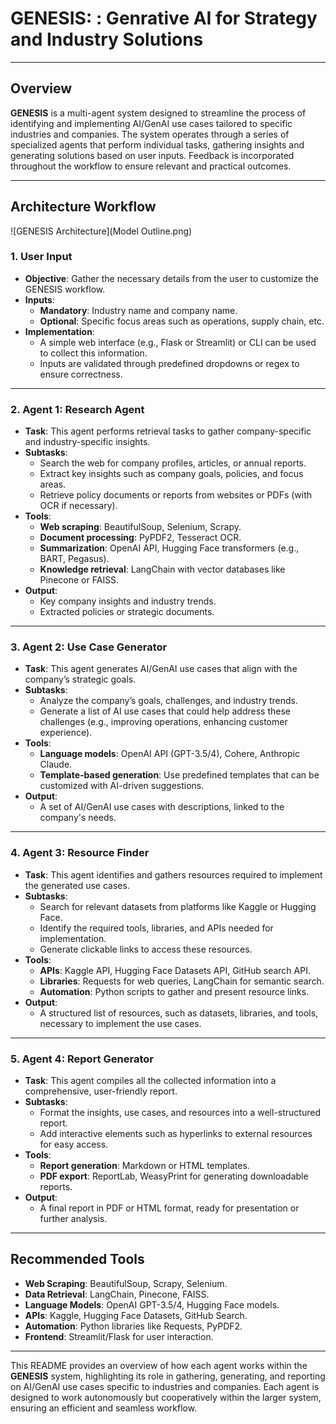 
# **GENESIS:  : Genrative AI for Strategy and Industry Solutions**



---

## **Overview**
**GENESIS** is a multi-agent system designed to streamline the process of identifying and implementing AI/GenAI use cases tailored to specific industries and companies. The system operates through a series of specialized agents that perform individual tasks, gathering insights and generating solutions based on user inputs. Feedback is incorporated throughout the workflow to ensure relevant and practical outcomes.

---

## **Architecture Workflow**

![GENESIS Architecture](Model Outline.png)

### **1. User Input**
- **Objective**: Gather the necessary details from the user to customize the GENESIS workflow.
- **Inputs**:
  - **Mandatory**: Industry name and company name.
  - **Optional**: Specific focus areas such as operations, supply chain, etc.
- **Implementation**:
  - A simple web interface (e.g., Flask or Streamlit) or CLI can be used to collect this information.
  - Inputs are validated through predefined dropdowns or regex to ensure correctness.

---

### **2. Agent 1: Research Agent**
- **Task**: This agent performs retrieval tasks to gather company-specific and industry-specific insights.
- **Subtasks**:
  - Search the web for company profiles, articles, or annual reports.
  - Extract key insights such as company goals, policies, and focus areas.
  - Retrieve policy documents or reports from websites or PDFs (with OCR if necessary).
- **Tools**:
  - **Web scraping**: BeautifulSoup, Selenium, Scrapy.
  - **Document processing**: PyPDF2, Tesseract OCR.
  - **Summarization**: OpenAI API, Hugging Face transformers (e.g., BART, Pegasus).
  - **Knowledge retrieval**: LangChain with vector databases like Pinecone or FAISS.
- **Output**:
  - Key company insights and industry trends.
  - Extracted policies or strategic documents.

---

### **3. Agent 2: Use Case Generator**
- **Task**: This agent generates AI/GenAI use cases that align with the company’s strategic goals.
- **Subtasks**:
  - Analyze the company’s goals, challenges, and industry trends.
  - Generate a list of AI use cases that could help address these challenges (e.g., improving operations, enhancing customer experience).
- **Tools**:
  - **Language models**: OpenAI API (GPT-3.5/4), Cohere, Anthropic Claude.
  - **Template-based generation**: Use predefined templates that can be customized with AI-driven suggestions.
- **Output**:
  - A set of AI/GenAI use cases with descriptions, linked to the company's needs.

---

### **4. Agent 3: Resource Finder**
- **Task**: This agent identifies and gathers resources required to implement the generated use cases.
- **Subtasks**:
  - Search for relevant datasets from platforms like Kaggle or Hugging Face.
  - Identify the required tools, libraries, and APIs needed for implementation.
  - Generate clickable links to access these resources.
- **Tools**:
  - **APIs**: Kaggle API, Hugging Face Datasets API, GitHub search API.
  - **Libraries**: Requests for web queries, LangChain for semantic search.
  - **Automation**: Python scripts to gather and present resource links.
- **Output**:
  - A structured list of resources, such as datasets, libraries, and tools, necessary to implement the use cases.

---

### **5. Agent 4: Report Generator**
- **Task**: This agent compiles all the collected information into a comprehensive, user-friendly report.
- **Subtasks**:
  - Format the insights, use cases, and resources into a well-structured report.
  - Add interactive elements such as hyperlinks to external resources for easy access.
- **Tools**:
  - **Report generation**: Markdown or HTML templates.
  - **PDF export**: ReportLab, WeasyPrint for generating downloadable reports.
- **Output**:
  - A final report in PDF or HTML format, ready for presentation or further analysis.

---

## **Recommended Tools**
- **Web Scraping**: BeautifulSoup, Scrapy, Selenium.
- **Data Retrieval**: LangChain, Pinecone, FAISS.
- **Language Models**: OpenAI GPT-3.5/4, Hugging Face models.
- **APIs**: Kaggle, Hugging Face Datasets, GitHub Search.
- **Automation**: Python libraries like Requests, PyPDF2.
- **Frontend**: Streamlit/Flask for user interaction.

---

This README provides an overview of how each agent works within the **GENESIS** system, highlighting its role in gathering, generating, and reporting on AI/GenAI use cases specific to industries and companies. Each agent is designed to work autonomously but cooperatively within the larger system, ensuring an efficient and seamless workflow.